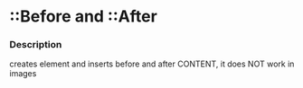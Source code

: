 # ::Before and ::After

### Description

creates element and inserts before and after CONTENT, it does NOT work in images
